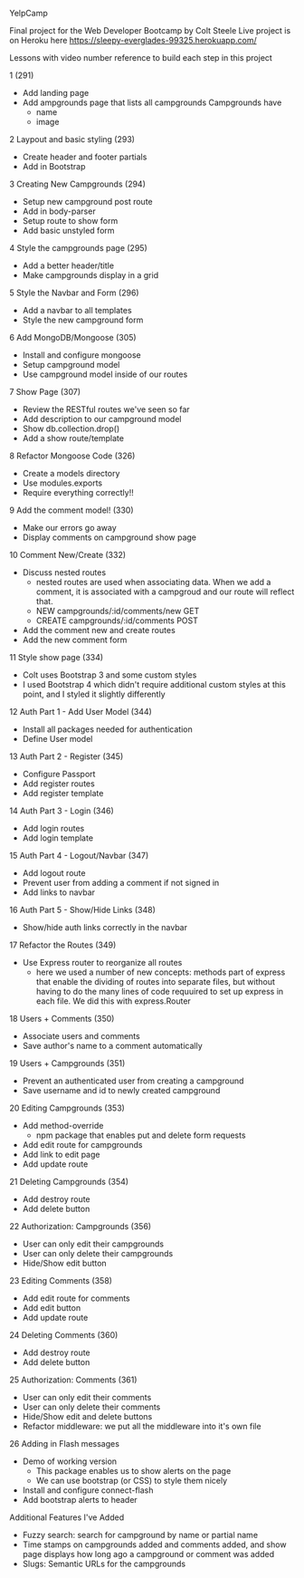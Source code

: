 YelpCamp

Final project for the Web Developer Bootcamp by Colt Steele
Live project is on Heroku here https://sleepy-everglades-99325.herokuapp.com/


Lessons with video number reference to build each step in this project

1 (291)
  - Add landing page
  - Add ampgrounds page that lists all campgrounds
    Campgrounds have
    - name
    - image

2 Laypout and basic styling (293)
  - Create header and footer partials
  - Add in Bootstrap

3 Creating New Campgrounds (294)
  - Setup new campground post route
  - Add in body-parser
  - Setup route to show form
  - Add basic unstyled form

4 Style the campgrounds page (295)
  - Add a better header/title
  - Make campgrounds display in a grid

5 Style the Navbar and Form (296)
  - Add a navbar to all templates
  - Style the new campground form

6 Add MongoDB/Mongoose (305)
  - Install and configure mongoose
  - Setup campground model
  - Use campground model inside of our routes

7 Show Page (307)
  - Review the RESTful routes we've seen so far
  - Add description to our campground model
  - Show db.collection.drop()
  - Add a show route/template

8 Refactor Mongoose Code (326)
  - Create a models directory
  - Use modules.exports
  - Require everything correctly!!

9 Add the comment model! (330)
  - Make our errors go away
  - Display comments on campground show page

10 Comment New/Create (332)
  - Discuss nested routes
    - nested routes are used when associating data. When we add a comment, it is associated with a campgroud and our route will reflect that.
    - NEW     campgrounds/:id/comments/new    GET
    - CREATE  campgrounds/:id/comments        POST
  - Add the comment new and create routes
  - Add the new comment form

11 Style show page (334)
  - Colt uses Bootstrap 3 and some custom styles
  - I used Bootstrap 4 which didn't require additional custom styles at this point, and I styled it slightly differently

12 Auth Part 1 - Add User Model (344)
  - Install all packages needed for authentication
  - Define User model

13 Auth Part 2 - Register (345)
  - Configure Passport
  - Add register routes
  - Add register template

14 Auth Part 3 - Login (346)
  - Add login routes
  - Add login template

15 Auth Part 4 - Logout/Navbar (347)
  - Add logout route
  - Prevent user from adding a comment if not signed in
  - Add links to navbar

16 Auth Part 5 - Show/Hide Links (348)
  - Show/hide auth links correctly in the navbar

17 Refactor the Routes (349)
  - Use Express router to reorganize all routes
    - here we used a number of new concepts: methods part of express that enable the dividing of routes into separate files, but without having to do the many lines of code requuired to set up express in each file. We did this with express.Router

18 Users + Comments (350)
  - Associate users and comments
  - Save author's name to a comment automatically

19 Users + Campgrounds (351)
  - Prevent an authenticated user from creating a campground
  - Save username and id to newly created campground

20 Editing Campgrounds (353)
  - Add method-override
    - npm package that enables put and delete form requests
  - Add edit route for campgrounds
  - Add link to edit page
  - Add update route

21 Deleting Campgrounds (354)
  - Add destroy route
  - Add delete button

22 Authorization: Campgrounds (356)
  - User can only edit their campgrounds
  - User can only delete their campgrounds
  - Hide/Show edit button

23 Editing Comments (358)
  - Add edit route for comments
  - Add edit button
  - Add update route

24 Deleting Comments (360)
  - Add destroy route
  - Add delete button

25 Authorization: Comments (361)
  - User can only edit their comments
  - User can only delete their comments
  - Hide/Show edit and delete buttons
  - Refactor middleware: we put all the middleware into it's own file

26 Adding in Flash messages
  - Demo of working version
    - This package enables us to show alerts on the page
    - We can use bootstrap (or CSS) to style them nicely
  - Install and configure connect-flash
  - Add bootstrap alerts to header

Additional Features I've Added
  - Fuzzy search: search for campground by name or partial name
  - Time stamps on campgrounds added and comments added, and show page displays how long ago a campground or comment was added
  - Slugs: Semantic URLs for the campgrounds
